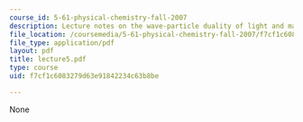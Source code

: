 ```yaml
---
course_id: 5-61-physical-chemistry-fall-2007
description: Lecture notes on the wave-particle duality of light and matter.
file_location: /coursemedia/5-61-physical-chemistry-fall-2007/f7cf1c6083279d63e91842234c63b8be_lecture5.pdf
file_type: application/pdf
layout: pdf
title: lecture5.pdf
type: course
uid: f7cf1c6083279d63e91842234c63b8be

---
```

None